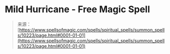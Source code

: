 <!--yml

category: 未分类

date: 2024-06-12 18:46:52

-->

# Mild Hurricane - Free Magic Spell

> 来源：[https://www.spellsofmagic.com/spells/spiritual_spells/summon_spells/10223/page.html#0001-01-01](https://www.spellsofmagic.com/spells/spiritual_spells/summon_spells/10223/page.html#0001-01-01)
